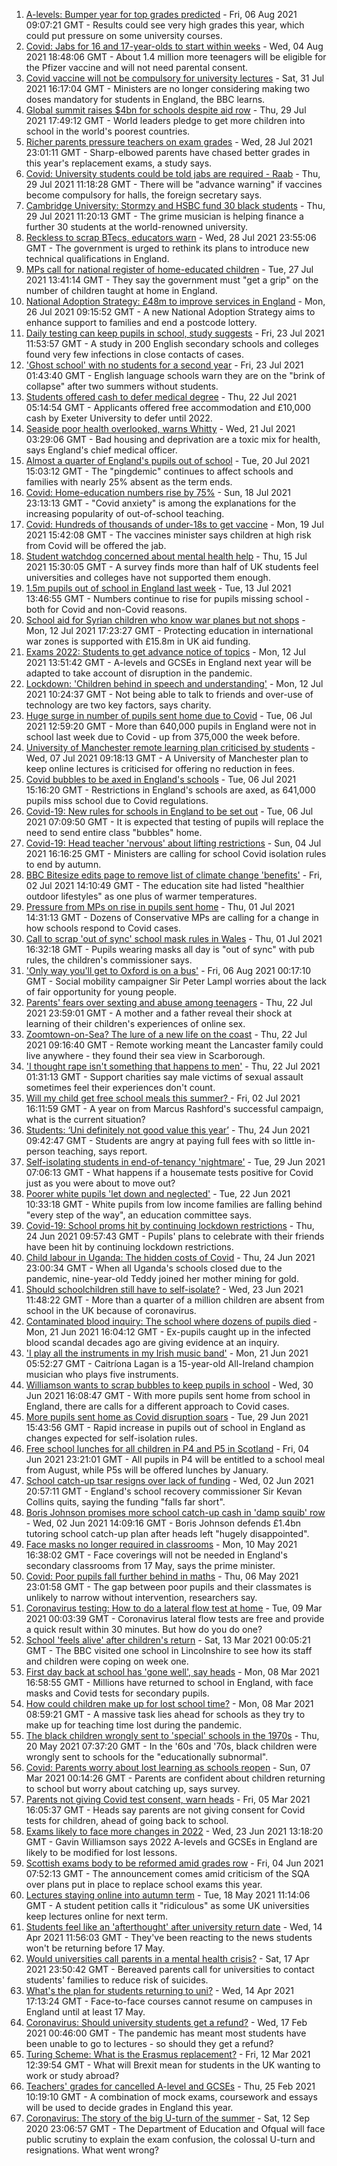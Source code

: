 1. [A-levels: Bumper year for top grades predicted](https://www.bbc.co.uk/news/education-58106929) - Fri, 06 Aug 2021 09:07:21 GMT - Results could see very high grades this year, which could put pressure on some university courses.
2. [Covid: Jabs for 16 and 17-year-olds to start within weeks](https://www.bbc.co.uk/news/uk-58091693) - Wed, 04 Aug 2021 18:48:06 GMT - About 1.4 million more teenagers will be eligible for the Pfizer vaccine and will not need parental consent.
3. [Covid vaccine will not be compulsory for university lectures](https://www.bbc.co.uk/news/uk-58040302) - Sat, 31 Jul 2021 16:17:04 GMT - Ministers are no longer considering making two doses mandatory for students in England, the BBC learns.
4. [Global summit raises $4bn for schools despite aid row](https://www.bbc.co.uk/news/education-58006728) - Thu, 29 Jul 2021 17:49:12 GMT - World leaders pledge to get more children into school in the world's poorest countries.
5. [Richer parents pressure teachers on exam grades](https://www.bbc.co.uk/news/education-57999790) - Wed, 28 Jul 2021 23:01:11 GMT - Sharp-elbowed parents have chased better grades in this year's replacement exams, a study says.
6. [Covid: University students could be told jabs are required - Raab](https://www.bbc.co.uk/news/uk-58009677) - Thu, 29 Jul 2021 11:18:28 GMT - There will be "advance warning" if vaccines become compulsory for halls, the foreign secretary says.
7. [Cambridge University: Stormzy and HSBC fund 30 black students](https://www.bbc.co.uk/news/uk-england-cambridgeshire-58011700) - Thu, 29 Jul 2021 11:20:13 GMT - The grime musician is helping finance a further 30 students at the world-renowned university.
8. [Reckless to scrap BTecs, educators warn](https://www.bbc.co.uk/news/education-57996697) - Wed, 28 Jul 2021 23:55:06 GMT - The government is urged to rethink its plans to introduce new technical qualifications in England.
9. [MPs call for national register of home-educated children](https://www.bbc.co.uk/news/education-57974170) - Tue, 27 Jul 2021 13:41:14 GMT - They say the government must "get a grip" on the number of children taught at home in England.
10. [National Adoption Strategy: £48m to improve services in England](https://www.bbc.co.uk/news/uk-57962679) - Mon, 26 Jul 2021 09:15:52 GMT - A new National Adoption Strategy aims to enhance support to families and end a postcode lottery.
11. [Daily testing can keep pupils in school, study suggests](https://www.bbc.co.uk/news/health-57930214) - Fri, 23 Jul 2021 11:53:57 GMT - A study in 200 English secondary schools and colleges found very few infections in close contacts of cases.
12. ['Ghost school' with no students for a second year](https://www.bbc.co.uk/news/education-57892935) - Fri, 23 Jul 2021 01:43:40 GMT - English language schools warn they are on the "brink of collapse" after two summers without students.
13. [Students offered cash to defer medical degree](https://www.bbc.co.uk/news/education-57908436) - Thu, 22 Jul 2021 05:14:54 GMT - Applicants offered free accommodation and £10,000 cash by Exeter University to defer until 2022.
14. [Seaside poor health overlooked, warns Whitty](https://www.bbc.co.uk/news/uk-57908387) - Wed, 21 Jul 2021 03:29:06 GMT - Bad housing and deprivation are a toxic mix for health, says England's chief medical officer.
15. [Almost a quarter of England's pupils out of school](https://www.bbc.co.uk/news/education-57901993) - Tue, 20 Jul 2021 15:03:12 GMT - The "pingdemic" continues to affect schools and families with nearly 25% absent as the term ends.
16. [Covid: Home-education numbers rise by 75%](https://www.bbc.co.uk/news/education-57255380) - Sun, 18 Jul 2021 23:13:13 GMT - "Covid anxiety" is among the explanations for the increasing popularity of out-of-school teaching.
17. [Covid: Hundreds of thousands of under-18s to get vaccine](https://www.bbc.co.uk/news/health-57885845) - Mon, 19 Jul 2021 15:42:08 GMT - The vaccines minister says children at high risk from Covid will be offered the jab.
18. [Student watchdog concerned about mental health help](https://www.bbc.co.uk/news/education-57848786) - Thu, 15 Jul 2021 15:30:05 GMT - A survey finds more than half of UK students feel universities and colleges have not supported them enough.
19. [1.5m pupils out of school in England last week](https://www.bbc.co.uk/news/education-57820776) - Tue, 13 Jul 2021 13:46:55 GMT - Numbers continue to rise for pupils missing school - both for Covid and non-Covid reasons.
20. [School aid for Syrian children who know war planes but not shops](https://www.bbc.co.uk/news/education-57797787) - Mon, 12 Jul 2021 17:23:27 GMT - Protecting education in international war zones is supported with £15.8m in UK aid funding.
21. [Exams 2022: Students to get advance notice of topics](https://www.bbc.co.uk/news/education-57808229) - Mon, 12 Jul 2021 13:51:42 GMT - A-levels and GCSEs in England next year will be adapted to take account of disruption in the pandemic.
22. [Lockdown: 'Children behind in speech and understanding'](https://www.bbc.co.uk/news/education-57764096) - Mon, 12 Jul 2021 10:24:37 GMT - Not being able to talk to friends and over-use of technology are two key factors, says charity.
23. [Huge surge in number of pupils sent home due to Covid](https://www.bbc.co.uk/news/education-57723916) - Tue, 06 Jul 2021 12:59:20 GMT - More than 640,000 pupils in England were not in school last week due to Covid - up from 375,000 the week before.
24. [University of Manchester remote learning plan criticised by students](https://www.bbc.co.uk/news/uk-england-manchester-57746712) - Wed, 07 Jul 2021 09:18:13 GMT - A University of Manchester plan to keep online lectures is criticised for offering no reduction in fees.
25. [Covid bubbles to be axed in England's schools](https://www.bbc.co.uk/news/education-57736739) - Tue, 06 Jul 2021 15:16:20 GMT - Restrictions in England's schools are axed, as 641,000 pupils miss school due to Covid regulations.
26. [Covid-19: New rules for schools in England to be set out](https://www.bbc.co.uk/news/uk-57730189) - Tue, 06 Jul 2021 07:09:50 GMT - It is expected that testing of pupils will replace the need to send entire class "bubbles" home.
27. [Covid-19: Head teacher 'nervous' about lifting restrictions](https://www.bbc.co.uk/news/uk-england-birmingham-57712411) - Sun, 04 Jul 2021 16:16:25 GMT - Ministers are calling for school Covid isolation rules to end by autumn.
28. [BBC Bitesize edits page to remove list of climate change 'benefits'](https://www.bbc.co.uk/news/entertainment-arts-57697875) - Fri, 02 Jul 2021 14:10:49 GMT - The education site had listed "healthier outdoor lifestyles" as one plus of warmer temperatures.
29. [Pressure from MPs on rise in pupils sent home](https://www.bbc.co.uk/news/education-57683618) - Thu, 01 Jul 2021 14:31:13 GMT - Dozens of Conservative MPs are calling for a change in how schools respond to Covid cases.
30. [Call to scrap 'out of sync' school mask rules in Wales](https://www.bbc.co.uk/news/uk-wales-57677325) - Thu, 01 Jul 2021 16:32:18 GMT - Pupils wearing masks all day is "out of sync" with pub rules, the children's commissioner says.
31. ['Only way you'll get to Oxford is on a bus'](https://www.bbc.co.uk/news/education-58013607) - Fri, 06 Aug 2021 00:17:10 GMT - Social mobility campaigner Sir Peter Lampl worries about the lack of fair opportunity for young people.
32. [Parents' fears over sexting and abuse among teenagers](https://www.bbc.co.uk/news/education-57599347) - Thu, 22 Jul 2021 23:59:01 GMT - A mother and a father reveal their shock at learning of their children's experiences of online sex.
33. [Zoomtown-on-Sea? The lure of a new life on the coast](https://www.bbc.co.uk/news/uk-57892934) - Thu, 22 Jul 2021 09:16:40 GMT - Remote working meant the Lancaster family could live anywhere - they found their sea view in Scarborough.
34. ['I thought rape isn't something that happens to men'](https://www.bbc.co.uk/news/uk-england-57892684) - Thu, 22 Jul 2021 01:31:13 GMT - Support charities say male victims of sexual assault sometimes feel their experiences don't count.
35. [Will my child get free school meals this summer? ](https://www.bbc.co.uk/news/explainers-53053337) - Fri, 02 Jul 2021 16:11:59 GMT - A year on from Marcus Rashford's successful campaign, what is the current situation?
36. [Students: ‘Uni definitely not good value this year’](https://www.bbc.co.uk/news/education-57586742) - Thu, 24 Jun 2021 09:42:47 GMT - Students are angry at paying full fees with so little in-person teaching, says report.
37. [Self-isolating students in end-of-tenancy 'nightmare'](https://www.bbc.co.uk/news/newsbeat-57644652) - Tue, 29 Jun 2021 07:06:13 GMT - What happens if a housemate tests positive for Covid just as you were about to move out?
38. [Poorer white pupils 'let down and neglected'](https://www.bbc.co.uk/news/education-57558746) - Tue, 22 Jun 2021 10:33:18 GMT - White pupils from low income families are falling behind "every step of the way", an education committee says.
39. [Covid-19: School proms hit by continuing lockdown restrictions](https://www.bbc.co.uk/news/uk-england-cambridgeshire-57555498) - Thu, 24 Jun 2021 09:57:43 GMT - Pupils' plans to celebrate with their friends have been hit by continuing lockdown restrictions.
40. [Child labour in Uganda: The hidden costs of Covid](https://www.bbc.co.uk/news/world-africa-57600657) - Thu, 24 Jun 2021 23:00:34 GMT - When all Uganda's schools closed due to the pandemic, nine-year-old Teddy joined her mother mining for gold.
41. [Should schoolchildren still have to self-isolate?](https://www.bbc.co.uk/news/health-57528279) - Wed, 23 Jun 2021 11:48:22 GMT - More than a quarter of a million children are absent from school in the UK because of coronavirus.
42. [Contaminated blood inquiry: The school where dozens of pupils died](https://www.bbc.co.uk/news/uk-57547366) - Mon, 21 Jun 2021 16:04:12 GMT - Ex-pupils caught up in the infected blood scandal decades ago are giving evidence at an inquiry.
43. ['I play all the instruments in my Irish music band'](https://www.bbc.co.uk/news/uk-northern-ireland-57510337) - Mon, 21 Jun 2021 05:52:27 GMT - Caitríona Lagan is a 15-year-old All-Ireland champion musician who plays five instruments.
44. [Williamson wants to scrap bubbles to keep pupils in school](https://www.bbc.co.uk/news/education-57664192) - Wed, 30 Jun 2021 16:08:47 GMT - With more pupils sent home from school in England, there are calls for a different approach to Covid cases.
45. [More pupils sent home as Covid disruption soars](https://www.bbc.co.uk/news/education-57640397) - Tue, 29 Jun 2021 15:43:56 GMT - Rapid increase in pupils out of school in England as changes expected for self-isolation rules.
46. [Free school lunches for all children in P4 and P5 in Scotland](https://www.bbc.co.uk/news/uk-scotland-57359072) - Fri, 04 Jun 2021 23:21:01 GMT - All pupils in P4 will be entitled to a school meal from August, while P5s will be offered lunches by January.
47. [School catch-up tsar resigns over lack of funding](https://www.bbc.co.uk/news/education-57335558) - Wed, 02 Jun 2021 20:57:11 GMT - England's school recovery commissioner Sir Kevan Collins quits, saying the funding "falls far short".
48. [Boris Johnson promises more school catch-up cash in 'damp squib' row](https://www.bbc.co.uk/news/education-57320450) - Wed, 02 Jun 2021 14:09:16 GMT - Boris Johnson defends £1.4bn tutoring school catch-up plan after heads left "hugely disappointed".
49. [Face masks no longer required in classrooms](https://www.bbc.co.uk/news/education-57059407) - Mon, 10 May 2021 16:38:02 GMT - Face coverings will not be needed in England's secondary classrooms from 17 May, says the prime minister.
50. [Covid: Poor pupils fall further behind in maths](https://www.bbc.co.uk/news/education-56996245) - Thu, 06 May 2021 23:01:58 GMT - The gap between poor pupils and their classmates is unlikely to narrow without intervention, researchers say.
51. [Coronavirus testing: How to do a lateral flow test at home](https://www.bbc.co.uk/news/health-56326456) - Tue, 09 Mar 2021 00:03:39 GMT - Coronavirus lateral flow tests are free and provide a quick result within 30 minutes. But how do you do one?
52. [School 'feels alive' after children's return](https://www.bbc.co.uk/news/education-56375885) - Sat, 13 Mar 2021 00:05:21 GMT - The BBC visited one school in Lincolnshire to see how its staff and children were coping on week one.
53. [First day back at school has 'gone well', say heads](https://www.bbc.co.uk/news/education-56293639) - Mon, 08 Mar 2021 16:58:55 GMT - Millions have returned to school in England, with face masks and Covid tests for secondary pupils.
54. [How could children make up for lost school time?](https://www.bbc.co.uk/news/explainers-55938837) - Mon, 08 Mar 2021 08:59:21 GMT - A massive task lies ahead for schools as they try to make up for teaching time lost during the pandemic.
55. [The black children wrongly sent to 'special' schools in the 1970s](https://www.bbc.co.uk/news/uk-57099654) - Thu, 20 May 2021 07:37:20 GMT - In the '60s and '70s, black children were wrongly sent to schools for the "educationally subnormal".
56. [Covid: Parents worry about lost learning as schools reopen](https://www.bbc.co.uk/news/education-56292525) - Sun, 07 Mar 2021 00:14:26 GMT - Parents are confident about children returning to school but worry about catching up, says survey.
57. [Parents not giving Covid test consent, warn heads](https://www.bbc.co.uk/news/education-56297590) - Fri, 05 Mar 2021 16:05:37 GMT - Heads say parents are not giving consent for Covid tests for children, ahead of going back to school.
58. [Exams likely to face more changes in 2022](https://www.bbc.co.uk/news/education-57579211) - Wed, 23 Jun 2021 13:18:20 GMT - Gavin Williamson says 2022 A-levels and GCSEs in England are likely to be modified for lost lessons.
59. [Scottish exams body to be reformed amid grades row](https://www.bbc.co.uk/news/uk-scotland-scotland-politics-57346742) - Fri, 04 Jun 2021 07:52:13 GMT - The announcement comes amid criticism of the SQA over plans put in place to replace school exams this year.
60. [Lectures staying online into autumn term](https://www.bbc.co.uk/news/education-57150071) - Tue, 18 May 2021 11:14:06 GMT - A student petition calls it "ridiculous" as some UK universities keep lectures online for next term.
61. [Students feel like an 'afterthought' after university return date](https://www.bbc.co.uk/news/newsbeat-56727151) - Wed, 14 Apr 2021 11:56:03 GMT - They've been reacting to the news students won't be returning before 17 May.
62. [Would universities call parents in a mental health crisis?](https://www.bbc.co.uk/news/education-56763189) - Sat, 17 Apr 2021 23:50:42 GMT - Bereaved parents call for universities to contact students' families to reduce risk of suicides.
63. [What's the plan for students returning to uni?](https://www.bbc.co.uk/news/explainers-52753913) - Wed, 14 Apr 2021 17:13:24 GMT - Face-to-face courses cannot resume on campuses in England until at least 17 May.
64. [Coronavirus: Should university students get a refund?](https://www.bbc.co.uk/news/education-56083667) - Wed, 17 Feb 2021 00:46:00 GMT - The pandemic has meant most students have been unable to go to lectures - so should they get a refund?
65. [Turing Scheme: What is the Erasmus replacement?](https://www.bbc.co.uk/news/education-47293927) - Fri, 12 Mar 2021 12:39:54 GMT - What will Brexit mean for students in the UK wanting to work or study abroad?
66. [Teachers' grades for cancelled A-level and GCSEs](https://www.bbc.co.uk/news/education-56157413) - Thu, 25 Feb 2021 10:19:10 GMT - A combination of mock exams, coursework and essays will be used to decide grades in England this year.
67. [Coronavirus: The story of the big U-turn of the summer](https://www.bbc.co.uk/news/education-54103612) - Sat, 12 Sep 2020 23:06:57 GMT - The Department of Education and Ofqual will face public scrutiny to explain the exam confusion, the colossal U-turn and resignations. What went wrong?
